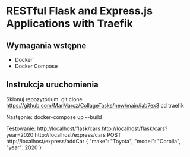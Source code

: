 # RESTful Flask and Express.js Applications with Traefik

## Wymagania wstępne
- Docker
- Docker Compose

## Instrukcja uruchomienia

Sklonuj repozytorium:
   git clone https://github.com/MarMarcz/CollageTasks/new/main/lab7ex3
   cd traefik

Następnie:
docker-compose up --build

Testowanie:
http://localhost/flask/cars
http://localhost/flask/cars?year=2020
http://localhost/express/cars
POST http://localhost/express/addCar
{
  "make": "Toyota",
  "model": "Corolla",
  "year": 2020
}





